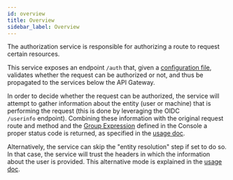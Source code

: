 ```yaml
---
id: overview
title: Overview
sidebar_label: Overview
---
```


<!--
WARNING: this file was automatically generated by Mia-Platform Doc Aggregator.
DO NOT MODIFY IT BY HAND.
Instead, modify the source file and run the aggregator to regenerate this file.
-->

The authorization service is responsible for authorizing a route to request certain resources.

This service exposes an endpoint `/auth` that, given a [configuration file](./20_configuration.md), validates whether the request can be authorized or not, and thus be propagated to the services below the API Gateway.

In order to decide whether the request can be authorized, the service will attempt to gather information about the entity (user or machine) that is performing the request (this is done by leveraging the OIDC `/userinfo` endpoint). Combining these information with the original request route and method and the [Group Expression](/development_suite/api-console/api-design/endpoints#manage-the-security-of-your-endpoints) defined in the Console a proper status code is returned, as specified in the [usage doc](./30_usage.md).

Alternatively, the service can skip the "entity resolution" step if set to do so. In that case, the service will trust the headers in which the information about the user is provided. This alternative mode is explained in the [usage doc](./30_usage.md#trust-mia-platform-user-headers).
